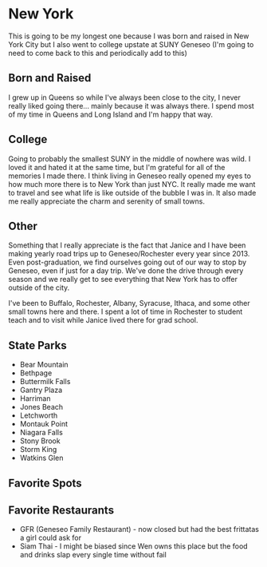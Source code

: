 # New York

This is going to be my longest one because I was born and raised in New York City but I also went to college upstate at SUNY Geneseo (I'm going to need to come back to this and periodically add to this)

## Born and Raised
I grew up in Queens so while I've always been close to the city, I never really liked going there... mainly because it was always there. I spend most of my time in Queens and Long Island and I'm happy that way.

## College
Going to probably the smallest SUNY in the middle of nowhere was wild. I loved it and hated it at the same time, but I'm grateful for all of the memories I made there. I think living in Geneseo really opened my eyes to how much more there is to New York than just NYC. It really made me want to travel and see what life is like outside of the bubble I was in. It also made me really appreciate the charm and serenity of small towns.

## Other
Something that I really appreciate is the fact that Janice and I have been making yearly road trips up to Geneseo/Rochester every year since 2013. Even post-graduation, we find ourselves going out of our way to stop by Geneseo, even if just for a day trip. We've done the drive through every season and we really get to see everything that New York has to offer outside of the city.

I've been to Buffalo, Rochester, Albany, Syracuse, Ithaca, and some other small towns here and there. I spent a lot of time in Rochester to student teach and to visit while Janice lived there for grad school. 

## State Parks
- Bear Mountain
- Bethpage
- Buttermilk Falls
- Gantry Plaza
- Harriman
- Jones Beach
- Letchworth
- Montauk Point
- Niagara Falls
- Stony Brook
- Storm King
- Watkins Glen

## Favorite Spots


## Favorite Restaurants
- GFR (Geneseo Family Restaurant) - now closed but had the best frittatas a girl could ask for
- Siam Thai - I might be biased since Wen owns this place but the food and drinks slap every single time without fail